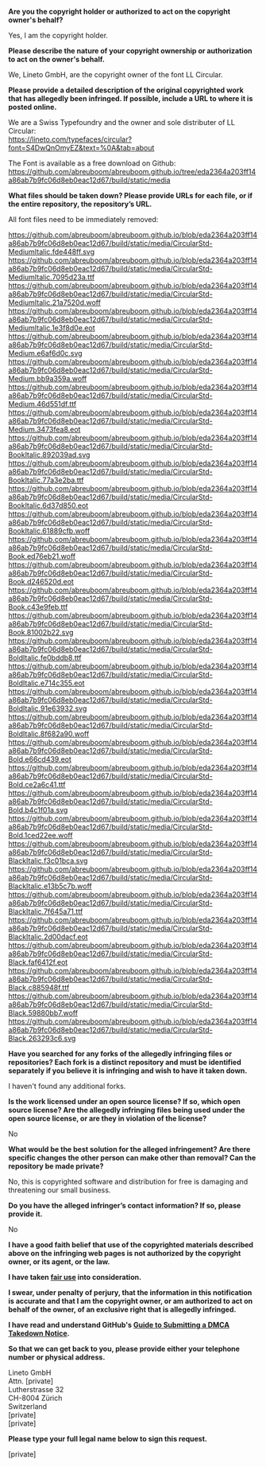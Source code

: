 **Are you the copyright holder or authorized to act on the copyright owner's behalf?**

Yes, I am the copyright holder.

**Please describe the nature of your copyright ownership or authorization to act on the owner's behalf.**

We, Lineto GmbH, are the copyright owner of the font LL Circular.

**Please provide a detailed description of the original copyrighted work that has allegedly been infringed. If possible, include a URL to where it is posted online.**

We are a Swiss Typefoundry and the owner and sole distributer of LL Circular:  
https://lineto.com/typefaces/circular?font=S4DwQnOmyEZ&text=%0A&tab=about

The Font is available as a free download on Github: https://github.com/abreuboom/abreuboom.github.io/tree/eda2364a203ff14a86ab7b9fc06d8eb0eac12d67/build/static/media

**What files should be taken down? Please provide URLs for each file, or if the entire repository, the repository’s URL.**

All font files need to be immediately removed:

https://github.com/abreuboom/abreuboom.github.io/blob/eda2364a203ff14a86ab7b9fc06d8eb0eac12d67/build/static/media/CircularStd-MediumItalic.fde448ff.svg  
https://github.com/abreuboom/abreuboom.github.io/blob/eda2364a203ff14a86ab7b9fc06d8eb0eac12d67/build/static/media/CircularStd-MediumItalic.7095d23a.ttf  
https://github.com/abreuboom/abreuboom.github.io/blob/eda2364a203ff14a86ab7b9fc06d8eb0eac12d67/build/static/media/CircularStd-MediumItalic.21a7520d.woff  
https://github.com/abreuboom/abreuboom.github.io/blob/eda2364a203ff14a86ab7b9fc06d8eb0eac12d67/build/static/media/CircularStd-MediumItalic.1e3f8d0e.eot  
https://github.com/abreuboom/abreuboom.github.io/blob/eda2364a203ff14a86ab7b9fc06d8eb0eac12d67/build/static/media/CircularStd-Medium.e6af6d0c.svg  
https://github.com/abreuboom/abreuboom.github.io/blob/eda2364a203ff14a86ab7b9fc06d8eb0eac12d67/build/static/media/CircularStd-Medium.bb9a359a.woff  
https://github.com/abreuboom/abreuboom.github.io/blob/eda2364a203ff14a86ab7b9fc06d8eb0eac12d67/build/static/media/CircularStd-Medium.46d551df.ttf  
https://github.com/abreuboom/abreuboom.github.io/blob/eda2364a203ff14a86ab7b9fc06d8eb0eac12d67/build/static/media/CircularStd-Medium.3473fea8.eot  
https://github.com/abreuboom/abreuboom.github.io/blob/eda2364a203ff14a86ab7b9fc06d8eb0eac12d67/build/static/media/CircularStd-BookItalic.892039ad.svg  
https://github.com/abreuboom/abreuboom.github.io/blob/eda2364a203ff14a86ab7b9fc06d8eb0eac12d67/build/static/media/CircularStd-BookItalic.77a3e2ba.ttf  
https://github.com/abreuboom/abreuboom.github.io/blob/eda2364a203ff14a86ab7b9fc06d8eb0eac12d67/build/static/media/CircularStd-BookItalic.6d37d850.eot  
https://github.com/abreuboom/abreuboom.github.io/blob/eda2364a203ff14a86ab7b9fc06d8eb0eac12d67/build/static/media/CircularStd-BookItalic.61889cfb.woff  
https://github.com/abreuboom/abreuboom.github.io/blob/eda2364a203ff14a86ab7b9fc06d8eb0eac12d67/build/static/media/CircularStd-Book.ed76eb21.woff  
https://github.com/abreuboom/abreuboom.github.io/blob/eda2364a203ff14a86ab7b9fc06d8eb0eac12d67/build/static/media/CircularStd-Book.d246520d.eot  
https://github.com/abreuboom/abreuboom.github.io/blob/eda2364a203ff14a86ab7b9fc06d8eb0eac12d67/build/static/media/CircularStd-Book.c43e9feb.ttf  
https://github.com/abreuboom/abreuboom.github.io/blob/eda2364a203ff14a86ab7b9fc06d8eb0eac12d67/build/static/media/CircularStd-Book.81002b22.svg  
https://github.com/abreuboom/abreuboom.github.io/blob/eda2364a203ff14a86ab7b9fc06d8eb0eac12d67/build/static/media/CircularStd-BoldItalic.fe0bddb8.ttf  
https://github.com/abreuboom/abreuboom.github.io/blob/eda2364a203ff14a86ab7b9fc06d8eb0eac12d67/build/static/media/CircularStd-BoldItalic.e714c355.eot  
https://github.com/abreuboom/abreuboom.github.io/blob/eda2364a203ff14a86ab7b9fc06d8eb0eac12d67/build/static/media/CircularStd-BoldItalic.91e63932.svg  
https://github.com/abreuboom/abreuboom.github.io/blob/eda2364a203ff14a86ab7b9fc06d8eb0eac12d67/build/static/media/CircularStd-BoldItalic.8f682a90.woff  
https://github.com/abreuboom/abreuboom.github.io/blob/eda2364a203ff14a86ab7b9fc06d8eb0eac12d67/build/static/media/CircularStd-Bold.e66cd439.eot  
https://github.com/abreuboom/abreuboom.github.io/blob/eda2364a203ff14a86ab7b9fc06d8eb0eac12d67/build/static/media/CircularStd-Bold.ce2a6c41.ttf  
https://github.com/abreuboom/abreuboom.github.io/blob/eda2364a203ff14a86ab7b9fc06d8eb0eac12d67/build/static/media/CircularStd-Bold.b4c1f01a.svg  
https://github.com/abreuboom/abreuboom.github.io/blob/eda2364a203ff14a86ab7b9fc06d8eb0eac12d67/build/static/media/CircularStd-Bold.1ced22ee.woff  
https://github.com/abreuboom/abreuboom.github.io/blob/eda2364a203ff14a86ab7b9fc06d8eb0eac12d67/build/static/media/CircularStd-BlackItalic.f3c01bca.svg  
https://github.com/abreuboom/abreuboom.github.io/blob/eda2364a203ff14a86ab7b9fc06d8eb0eac12d67/build/static/media/CircularStd-BlackItalic.e13b5c7b.woff  
https://github.com/abreuboom/abreuboom.github.io/blob/eda2364a203ff14a86ab7b9fc06d8eb0eac12d67/build/static/media/CircularStd-BlackItalic.7f645a71.ttf  
https://github.com/abreuboom/abreuboom.github.io/blob/eda2364a203ff14a86ab7b9fc06d8eb0eac12d67/build/static/media/CircularStd-BlackItalic.2d00dacf.eot  
https://github.com/abreuboom/abreuboom.github.io/blob/eda2364a203ff14a86ab7b9fc06d8eb0eac12d67/build/static/media/CircularStd-Black.faf6412f.eot  
https://github.com/abreuboom/abreuboom.github.io/blob/eda2364a203ff14a86ab7b9fc06d8eb0eac12d67/build/static/media/CircularStd-Black.c885948f.ttf  
https://github.com/abreuboom/abreuboom.github.io/blob/eda2364a203ff14a86ab7b9fc06d8eb0eac12d67/build/static/media/CircularStd-Black.59880bb7.woff  
https://github.com/abreuboom/abreuboom.github.io/blob/eda2364a203ff14a86ab7b9fc06d8eb0eac12d67/build/static/media/CircularStd-Black.263293c6.svg

**Have you searched for any forks of the allegedly infringing files or repositories? Each fork is a distinct repository and must be identified separately if you believe it is infringing and wish to have it taken down.**

I haven't found any additional forks.

**Is the work licensed under an open source license? If so, which open source license? Are the allegedly infringing files being used under the open source license, or are they in violation of the license?**

No

**What would be the best solution for the alleged infringement? Are there specific changes the other person can make other than removal? Can the repository be made private?**

No, this is copyrighted software and distribution for free is damaging and threatening our small business.

**Do you have the alleged infringer’s contact information? If so, please provide it.**

No

**I have a good faith belief that use of the copyrighted materials described above on the infringing web pages is not authorized by the copyright owner, or its agent, or the law.**

**I have taken <a href="https://www.lumendatabase.org/topics/22">fair use</a> into consideration.**

**I swear, under penalty of perjury, that the information in this notification is accurate and that I am the copyright owner, or am authorized to act on behalf of the owner, of an exclusive right that is allegedly infringed.**

**I have read and understand GitHub's <a href="https://help.github.com/articles/guide-to-submitting-a-dmca-takedown-notice/">Guide to Submitting a DMCA Takedown Notice</a>.**

**So that we can get back to you, please provide either your telephone number or physical address.**

Lineto GmbH  
Attn. [private]  
Lutherstrasse 32  
CH-8004 Zürich  
Switzerland  
[private]  
[private]

**Please type your full legal name below to sign this request.**

[private]

